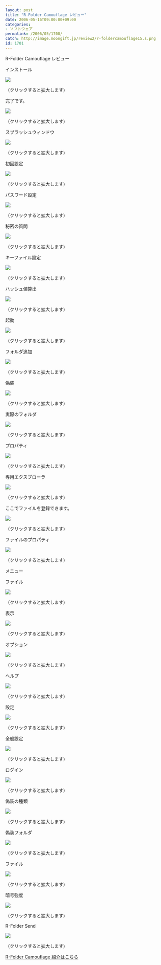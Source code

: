 ```yaml
---
layout: post
title: "R-Folder Camouflage レビュー"
date: 2006-05-16T09:00:00+09:00
categories:
- ソフトウェア
permalink: /2006/05/1708/
catch: http://image.moongift.jp/review2/r-foldercamouflage15.s.png
id: 1701
---
```

R-Folder Camouflage レビュー  
<!--more-->

インストール

  

[![](http://image.moongift.jp/review2/r-foldercamouflage1.s.png)](http://image.moongift.jp/review2/r-foldercamouflage1.png)  
  
（クリックすると拡大します)

  

完了です。

  

[![](http://image.moongift.jp/review2/r-foldercamouflage2.s.png)](http://image.moongift.jp/review2/r-foldercamouflage2.png)  
  
（クリックすると拡大します)

  

スプラッシュウィンドウ

  

[![](http://image.moongift.jp/review2/r-foldercamouflage3.s.png)](http://image.moongift.jp/review2/r-foldercamouflage3.png)  
  
（クリックすると拡大します)

  

初回設定

  

[![](http://image.moongift.jp/review2/r-foldercamouflage4.s.png)](http://image.moongift.jp/review2/r-foldercamouflage4.png)  
  
（クリックすると拡大します)

  

パスワード設定

  

[![](http://image.moongift.jp/review2/r-foldercamouflage5.s.png)](http://image.moongift.jp/review2/r-foldercamouflage5.png)  
  
（クリックすると拡大します)

  

秘密の質問

  

[![](http://image.moongift.jp/review2/r-foldercamouflage6.s.png)](http://image.moongift.jp/review2/r-foldercamouflage6.png)  
  
（クリックすると拡大します)

  

キーファイル設定

  

[![](http://image.moongift.jp/review2/r-foldercamouflage7.s.png)](http://image.moongift.jp/review2/r-foldercamouflage7.png)  
  
（クリックすると拡大します)

  

ハッシュ値算出

  

[![](http://image.moongift.jp/review2/r-foldercamouflage8.s.png)](http://image.moongift.jp/review2/r-foldercamouflage8.png)  
  
（クリックすると拡大します)

  

起動

  

[![](http://image.moongift.jp/review2/r-foldercamouflage9.s.png)](http://image.moongift.jp/review2/r-foldercamouflage9.png)  
  
（クリックすると拡大します)

  

フォルダ追加

  

[![](http://image.moongift.jp/review2/r-foldercamouflage10.s.png)](http://image.moongift.jp/review2/r-foldercamouflage10.png)  
  
（クリックすると拡大します)

  

偽装

  

[![](http://image.moongift.jp/review2/r-foldercamouflage11.s.png)](http://image.moongift.jp/review2/r-foldercamouflage11.png)  
  
（クリックすると拡大します)

  

実際のフォルダ

  

[![](http://image.moongift.jp/review2/r-foldercamouflage12.s.png)](http://image.moongift.jp/review2/r-foldercamouflage12.png)  
  
（クリックすると拡大します)

  

プロパティ

  

[![](http://image.moongift.jp/review2/r-foldercamouflage13.s.png)](http://image.moongift.jp/review2/r-foldercamouflage13.png)  
  
（クリックすると拡大します)

  

専用エクスプローラ

  

[![](http://image.moongift.jp/review2/r-foldercamouflage14.s.png)](http://image.moongift.jp/review2/r-foldercamouflage14.png)  
  
（クリックすると拡大します)

  

ここでファイルを登録できます。

  

[![](http://image.moongift.jp/review2/r-foldercamouflage15.s.png)](http://image.moongift.jp/review2/r-foldercamouflage15.png)  
  
（クリックすると拡大します)

  

ファイルのプロパティ

  

[![](http://image.moongift.jp/review2/r-foldercamouflage16.s.png)](http://image.moongift.jp/review2/r-foldercamouflage16.png)  
  
（クリックすると拡大します)

  

メニュー

  

ファイル

  

[![](http://image.moongift.jp/review2/r-foldercamouflage17.s.png)](http://image.moongift.jp/review2/r-foldercamouflage17.png)  
  
（クリックすると拡大します)

  

表示

  

[![](http://image.moongift.jp/review2/r-foldercamouflage18.s.png)](http://image.moongift.jp/review2/r-foldercamouflage18.png)  
  
（クリックすると拡大します)

  

オプション

  

[![](http://image.moongift.jp/review2/r-foldercamouflage19.s.png)](http://image.moongift.jp/review2/r-foldercamouflage19.png)  
  
（クリックすると拡大します)

  

ヘルプ

  

[![](http://image.moongift.jp/review2/r-foldercamouflage20.s.png)](http://image.moongift.jp/review2/r-foldercamouflage20.png)  
  
（クリックすると拡大します)

  

設定

  

[![](http://image.moongift.jp/review2/r-foldercamouflage21.s.png)](http://image.moongift.jp/review2/r-foldercamouflage21.png)  
  
（クリックすると拡大します)

  

全般設定

  

[![](http://image.moongift.jp/review2/r-foldercamouflage22.s.png)](http://image.moongift.jp/review2/r-foldercamouflage22.png)  
  
（クリックすると拡大します)

  

ログイン

  

[![](http://image.moongift.jp/review2/r-foldercamouflage23.s.png)](http://image.moongift.jp/review2/r-foldercamouflage23.png)  
  
（クリックすると拡大します)

  

偽装の種類

  

[![](http://image.moongift.jp/review2/r-foldercamouflage24.s.png)](http://image.moongift.jp/review2/r-foldercamouflage24.png)  
  
（クリックすると拡大します)

  

偽装フォルダ

  

[![](http://image.moongift.jp/review2/r-foldercamouflage25.s.png)](http://image.moongift.jp/review2/r-foldercamouflage25.png)  
  
（クリックすると拡大します)

  

ファイル

  

[![](http://image.moongift.jp/review2/r-foldercamouflage26.s.png)](http://image.moongift.jp/review2/r-foldercamouflage26.png)  
  
（クリックすると拡大します)

  

暗号強度

  

[![](http://image.moongift.jp/review2/r-foldercamouflage27.s.png)](http://image.moongift.jp/review2/r-foldercamouflage27.png)  
  
（クリックすると拡大します)

  

R-Folder Send

  

[![](http://image.moongift.jp/review2/r-foldercamouflage28.s.png)](http://image.moongift.jp/review2/r-foldercamouflage28.png)  
  
（クリックすると拡大します)

  

[R-Folder Camouflage 紹介はこちら](http://fw.moongift.jp/intro/i-1704.html)

